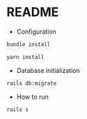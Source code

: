 # README

* Configuration

```bash
bundle install
```

```bash
yarn install
```

* Database initialization

```bash
rails db:migrate
```

* How to run

```bash
rails s
```
